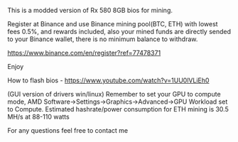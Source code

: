 This is a modded version of Rx 580 8GB bios for mining.

Register at Binance and use Binance mining pool(BTC, ETH) with lowest fees 0.5%, and rewards included, also your mined funds are directly sended to your Binance wallet, there is no minimum balance to withdraw.

https://www.binance.com/en/register?ref=77478371

Enjoy

How to flash bios - https://www.youtube.com/watch?v=1UU0lVLiEh0

(GUI version of drivers win/linux) Remember to set your GPU to compute mode, AMD Software->Settings->Graphics->Advanced->GPU Workload set to Compute.
Estimated hashrate/power consumption for ETH mining is 30.5 MH/s at 88-110 watts

For any questions feel free to contact me






